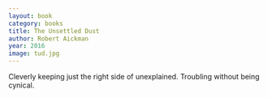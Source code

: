 ```yaml
---
layout: book
category: books
title: The Unsettled Dust
author: Robert Aickman
year: 2016
image: tud.jpg
---
```

Cleverly keeping just the right side of unexplained. Troubling without being cynical.
